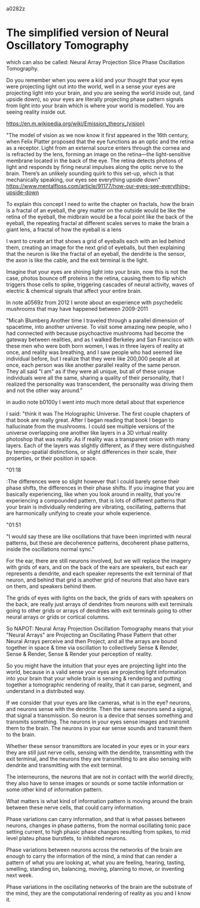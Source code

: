 a0282z

# The simplified version of Neural Oscillatory Tomography 
which can also be called: Neural Array Projection Slice Phase Oscillation Tomography.

Do you remember when you were a kid and your thought that your eyes were projecting light out into the world, well in a sense your eyes are projecting light into your brain, and you are seeing the world inside out, (and upside down), so your eyes are literally projecting phase pattern signals from light into your brain which is where your world is modelled. You are seeing reality inside out.

https://en.m.wikipedia.org/wiki/Emission_theory_(vision)

"The model of vision as we now know it first appeared in the 16th century, when Felix Platter proposed that the eye functions as an optic and the retina as a receptor. Light from an external source enters through the cornea and is refracted by the lens, forming an image on the retina—the light-sensitive membrane located in the back of the eye. The retina detects photons of light and responds by firing neural impulses along the optic nerve to the brain.
There’s an unlikely sounding quirk to this set-up, which is that mechanically speaking, our eyes see everything upside down"
https://www.mentalfloss.com/article/91177/how-our-eyes-see-everything-upside-down

To explain this concept I need to write the chapter on fractals, how the brain is a fractal of an eyeball, the grey matter on the outside would be like the retina of the eyeball, the midbrain would be a focal point like the back of the eyeball, the repeating fractal at different scales serves to make the brain a giant lens, a fractal of how the eyeball is a lens

I want to create art that shows a grid of eyeballs each with an led behind them, creating an image for the next grid of eyeballs, but then explaining that the neuron is like the fractal of an eyeball, the dendrite is the sensor, the axon is like the cable, and the exit terminal is the light.

Imagine that your eyes are shining light into your brain, now this is not the case, photos bounce off proteins in the retina, causing them to flip which triggers those cells to spike, triggering cascades of neural activity, waves of electric & chemical signals that affect your entire brain.

In note a0569z from 2012 I wrote about an experience with psychedelic mushrooms that may have happened between 2009-2011

"Micah Blumberg Another time I traveled through a parallel dimension of spacetime, into another universe. To visit some amazing new people, who I had connected with because psychoactive mushrooms had become the gateway between realities, and as I walked Berkeley and San Francisco with these men who were both born women, I was in three layers of reality at once, and reality was breathing, and I saw people who had seemed like individual before, but I realize that they were like 200,000 people all at once, each person was like another parallel reality of the same person. They all said "I am" as if they were all unique, but all of these unique individuals were all the same, sharing a quality of their personality, that I realized the personality was transcendent, the personality was driving them and not the other way around."

in audio note b0100y I went into much more detail about that experience 

I said:
"think it was The Holographic Universe. The first couple chapters of that book are really great. After I began reading that book I began to hallucinate from the mushrooms. I could see multiple versions of the universe overlapping one another like layers in a 3D virtual reality photoshop that was reality. As if reality was a transparent onion with many layers. Each of the layers was slightly different, as if they were distinguished by tempo-spatial distinctions, or slight differences in their scale, their properties, or their position in space.

"01:18

:The differences were so slight however that I could barely sense their phase shifts, the differences in their phase shifts.
If you imagine that you are basically experiencing, like when you look around in reality, that you're experiencing a compounded pattern, that is lots of different patterns that your brain is individually rendering are vibrating, oscillating, patterns that are harmonically unifying to create your whole experience.

"01:51

"I would say these are like oscillations that have been imprinted with neural patterns, but these are decoherence patterns, decoherent phase patterns, inside the oscillations normal sync."

For the ear, there are still neurons involved, but we will replace the imagery with grids of ears, and on the back of the ears are speakers, but each ear represents a dendrite, and each speaker represents the exit terminal of that neuron, and behind that grid is another grid of neurons that also have ears on them, and speakers behind them.

The grids of eyes with lights on the back, the grids of ears with speakers on the back, are really just arrays of dendrites from neurons with exit terminals going to other grids or arrays of dendrites with exit terminals going to other neural arrays or grids or cortical columns.

So NAPOT: Neural Array Projection Oscillation Tomography means that your "Neural Arrays" are Projecting an Oscillating Phase Pattern that other Neural Arrays perceive and then Project, and all the arrays are bound together in space & time via oscillation to collectively Sense & Render, Sense & Render, Sense & Render your perception of reality.

So you might have the intuition that your eyes are projecting light into the world, because in a valid sense your eyes are projecting light information into your brain that your whole brain is sensing & rendering and putting together a tomographic rendering of reality, that it can parse, segment, and understand in a distributed way.

If we consider that your eyes are like cameras, what is in the eye? neurons, and neurons sense with the dendrite. Then the same neurons send a signal, that signal a transmission. So neuron is a device that senses something and transmits something. The neurons in your eyes sense images and transmit them to the brain. The neurons in your ear sense sounds and transmit them to the brain.

Whether these sensor transmittors are located in your eyes or in your ears they are still just nerve cells, sensing with the dendrite, transmitting with the exit terminal, and the neurons they are transmitting to are also sensing with dendrite and transmitting with the exit terminal.

The interneurons, the neurons that are not in contact with the world directly, they also have to sense images or sounds or some tactile information or some other kind of information pattern.

What matters is what kind of information pattern is moving around the brain between these nerve cells, that could carry information.

Phase variations can carry information, and that is what passes between neurons, changes in phase patterns, from the normal oscillating tonic pace setting current, to high phasic phase changes resulting from spikes, to mid level plateu phase burstlets, to inhibited neurons.

Phase variations between neurons across the networks of the brain are enough to carry the information of the mind, a mind that can render a pattern of what you are looking at, what you are feeling, hearing, tasting, smelling, standing on, balancing, moving, planning to move, or inventing next week.

Phase variations in the oscillating networks of the brain are the substrate of the mind, they are the computational rendering of reality as you and I know it.
